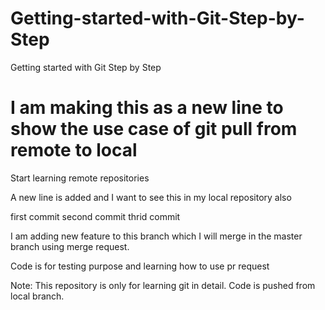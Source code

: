 # Getting-started-with-Git-Step-by-Step
Getting started with Git Step by Step  


I am making this as a new line to show the  use case of git pull from remote to local
=======
Start learning remote repositories

A new line is added and I want to see this in my local repository also

first commit
second commit
thrid commit

I am adding new feature to this branch which I will merge in the master branch using merge request.  

Code is for testing purpose and learning how to use pr request

Note: This repository is only for learning git in detail.
Code is pushed from local branch.